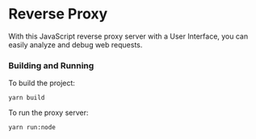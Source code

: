 # Reverse Proxy

With this JavaScript reverse proxy server with a User Interface, you can easily analyze and debug web requests.

### Building and Running

To build the project:

```shell
yarn build
```

To run the proxy server:

```shell
yarn run:node
```
